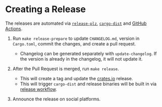 # Creating a Release

The releases are automated via [`release-plz`][release-plz],
[`cargo-dist`][cargo-dist] and [GitHub Actions][gh-action].

1. Run `make release-prepare` to update `CHANGELOG.md`, version in `Cargo.toml`,
   commit the changes, and create a pull request.

   - Changelog can be generated separately with `update-changelog`. If the
     version is already in the changelog, it will not update it.

2. After the Pull Request is merged, run `make release`.

   - This will create a tag and update the [crates.io][crates] release.
   - This will trigger `cargo-dist` and release binaries will be built in via
     [release workflow](.github/workflows/release.yml).

3. Announce the release on social platforms.


[release-plz]: https:///github.com/MarcoIeni/release-plz
[cargo-dist]: https://github.com/axodotdev/cargo-dist
[gh-action]: https://docs.github.com/en/actions
[crates]: https://crates.io/crates/eval-md
